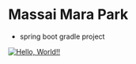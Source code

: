 # Massai Mara Park

+ spring boot gradle project

[![Hello, World!!](https://github.com/itcen-tutor/massai_mara_park01/actions/workflows/01helloworld.yaml/badge.svg)](https://github.com/itcen-tutor/massai_mara_park01/actions/workflows/01helloworld.yaml)
